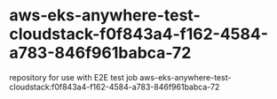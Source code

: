 # aws-eks-anywhere-test-cloudstack-f0f843a4-f162-4584-a783-846f961babca-72
repository for use with E2E test job aws-eks-anywhere-test-cloudstack:f0f843a4-f162-4584-a783-846f961babca-72
